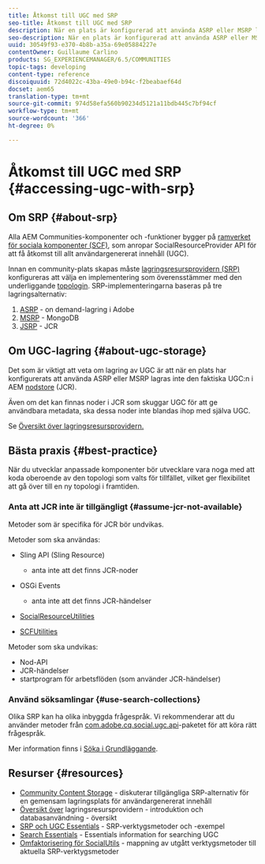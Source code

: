 ```yaml
---
title: Åtkomst till UGC med SRP
seo-title: Åtkomst till UGC med SRP
description: När en plats är konfigurerad att använda ASRP eller MSRP lagras inte den faktiska UGC:n i AEM nodstore (JCR)
seo-description: När en plats är konfigurerad att använda ASRP eller MSRP lagras inte den faktiska UGC:n i AEM nodstore (JCR)
uuid: 30549f93-e370-4b8b-a35a-69e05884227e
contentOwner: Guillaume Carlino
products: SG_EXPERIENCEMANAGER/6.5/COMMUNITIES
topic-tags: developing
content-type: reference
discoiquuid: 72d4022c-43ba-49e0-b94c-f2beabaef64d
docset: aem65
translation-type: tm+mt
source-git-commit: 974d58efa560b90234d5121a11bdb445c7bf94cf
workflow-type: tm+mt
source-wordcount: '366'
ht-degree: 0%

---
```



# Åtkomst till UGC med SRP {#accessing-ugc-with-srp}

## Om SRP {#about-srp}

Alla AEM Communities-komponenter och -funktioner bygger på [ramverket för sociala komponenter (SCF)](/help/communities/scf.md), som anropar SocialResourceProvider API för att få åtkomst till allt användargenererat innehåll (UGC).

Innan en community-plats skapas måste [lagringsresursprovidern (SRP)](/help/communities/working-with-srp.md) konfigureras att välja en implementering som överensstämmer med den underliggande [topologin](/help/communities/topologies.md). SRP-implementeringarna baseras på tre lagringsalternativ:

1. [ASRP](/help/communities/asrp.md)  - on demand-lagring i Adobe
1. [MSRP](/help/communities/msrp.md) - MongoDB
1. [JSRP](/help/communities/jsrp.md)  - JCR

## Om UGC-lagring {#about-ugc-storage}

Det som är viktigt att veta om lagring av UGC är att när en plats har konfigurerats att använda ASRP eller MSRP lagras inte den faktiska UGC:n i AEM [nodstore](/help/sites-deploying/data-store-config.md) (JCR).

Även om det kan finnas noder i JCR som skuggar UGC för att ge användbara metadata, ska dessa noder inte blandas ihop med själva UGC.

Se [Översikt över lagringsresursprovidern.](/help/communities/srp.md)

## Bästa praxis {#best-practice}

När du utvecklar anpassade komponenter bör utvecklare vara noga med att koda oberoende av den topologi som valts för tillfället, vilket ger flexibilitet att gå över till en ny topologi i framtiden.

### Anta att JCR inte är tillgängligt {#assume-jcr-not-available}

Metoder som är specifika för JCR bör undvikas.

Metoder som ska användas:

* Sling API (Sling Resource)

   * anta inte att det finns JCR-noder

* OSGi Events

   * anta inte att det finns JCR-händelser

* [SocialResourceUtilities](/help/communities/socialutils.md#socialresourceutilities-package)
* [SCFUtilities](/help/communities/socialutils.md#scfutilities-package)

Metoder som ska undvikas:

* Nod-API
* JCR-händelser
* startprogram för arbetsflöden (som använder JCR-händelser)

### Använd söksamlingar {#use-search-collections}

Olika SRP kan ha olika inbyggda frågespråk. Vi rekommenderar att du använder metoder från [com.adobe.cq.social.ugc.api](https://helpx.adobe.com/experience-manager/6-5/sites/developing/using/reference-materials/javadoc/com/adobe/cq/social/ugc/api/package-summary.html)-paketet för att köra rätt frågespråk.

Mer information finns i [Söka i Grundläggande](/help/communities/search-implementation.md).

## Resurser {#resources}

* [Community Content Storage](/help/communities/working-with-srp.md)  - diskuterar tillgängliga SRP-alternativ för en gemensam lagringsplats för användargenererat innehåll
* [Översikt över](/help/communities/srp.md)  lagringsresursprovidern - introduktion och databasanvändning - översikt
* [SRP och UGC Essentials](/help/communities/srp-and-ugc.md) - SRP-verktygsmetoder och -exempel
* [Search Essentials](/help/communities/search-implementation.md) - Essentials information for searching UGC
* [Omfaktorisering för SocialUtils](/help/communities/socialutils.md) - mappning av utgått verktygsmetoder till aktuella SRP-verktygsmetoder

